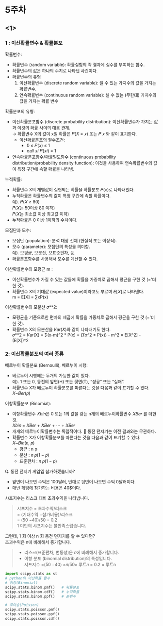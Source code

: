 # 5주차
## <1>
### 1 : 이산확률변수 & 확률분포
확률변수:
* 확률변수 (random variable): 확률실험의 각 결과에 실수를 부여하는 함수.
* 확률변수의 값은 하나의 수치로 나타낸 사건이다.  
* 확률변수의 유형
  1. 이산확률변수 (discrete random variable): 셀 수 있는 가지수의 값을 가지는 확률변수.
  2. 연속확률변수 (continuous random variable): 셀 수 없는 (무한대) 가지수의 값을 가지는 확률 변수
    
확률분포의 유형:
* 이산확률분포함수 (discrete probability distribution): 이산확률변수가 가지는 값과 이것의 확률 사이의 대응 관계.  
→ 확률변수 X의 값이 x일 확률은 𝑃(𝑋 = 𝑥) 또는 𝑃 𝑥 와 같이 표기한다.
  - 이산확률분포의 필수조건:
    * 0 ≤ 𝑃(𝑥) ≤ 1
    * σ𝑎𝑙𝑙 𝑥𝑖 𝑃(𝑥𝑖) = 1
* 연속확률분포함수/확률밀도함수 (continuous probability distribution/probability density
function): 이것을 사용하여 연속확률변수의 값이 특정 구간에 속할 확률을 나타냄.
  
누적확률:
* 확률변수 X의 개별값이 실현되는 확률을 확률분포 𝑃(𝑥)로 나타내었다.
* 누적확률은 확률변수의 값이 특정 구간에 속할 확률이다.  
예). 𝑃(𝑋 ≥ 80)  
𝑃(𝑋는 50이상 80 이하)  
𝑃(𝑋는 최소값 이상 최고값 이하)
* 누적확률은 0 이상 1이하의 수치이다.

모집단과 모수:
* 모집단 (population): 분석 대상 전체 (현실적 또는 이상적).
* 모수 (parameter): 모집단의 특성을 의미함.  
예). 모평균, 모분산, 모표준편차, 등.
* 확률분포함수를 사용해서 모수를 계산할 수 있다.  

이산확률변수의 모평균 m :
* 이산확률변수가 가질 수 있는 값들에 확률을 가중치로 곱해서 평균을 구한 것 (='더한 것).
* 확률변수 X의 기대값 (expected value)이라고도 부르며 𝐸[𝑋]로 나타낸다.  
m = E[X] = ∑xP(x)

이산확률변수의 모분산 𝜎**2:
* 모평균을 기준으로한 편차의 제곱에 확률을 가중치로 곱해서 평균을 구한 것 (='더한 것).
* 확률변수 X의 모분산을 𝑉𝑎𝑟(𝑋)와 같이 나타내기도 한다.  
𝜎**2 = 𝑉𝑎𝑟(X) = ∑(x-m)^2 * P(x) = (∑x^2 * P(x)) - m^2 = E[X^2] - (E[X])^2
  
### 2: 이산확률분포의 여러 종류
베르누이 확률분포 (Bernoulli), 베르누이 시행:
* 베르누이 시행에는 두개의 가능한 값이 있다.  
예). 1 또는 0, 동전의 앞면(H) 또는 뒷면(T), “성공” 또는 “실패”.
* 확률변수 X가 베르누이 확률분포를 따른다는 것을 다음과 같이 표기할 수 있다.  
𝑋~𝐵𝑒𝑟(𝑝)
  
이항확률분포 (Binomial):
* 이항확률변수 𝑋𝑏𝑖𝑛은 0 또는 1의 값을 갖는 n개의 베르누이확률변수 𝑋𝐵𝑒𝑟 를 더한 것.  
𝑋𝑏𝑖𝑛 = 𝑋𝐵𝑒𝑟 + 𝑋𝐵𝑒𝑟 + ⋯ + 𝑋𝐵𝑒𝑟
* 개개의 베르누이확률변수는 독립적이다.  동전 던지기는 이전 결과와는 무관하다.
* 확률변수 X가 이항확률분포를 따른다는 것을 다음과 같이 표기할 수 있다.  
𝑋~𝐵𝑖𝑛(𝑛, 𝑝)  
  - 평균 : n p
  - 분산 : 𝑛 𝑝(1 − 𝑝)
  - 표준편차 : 𝑛 𝑝(1 − 𝑝)
    
Q. 동전 던지기 게임엠 참가하겠습니까?
- 앞면이 나오면 수익은 100달러, 반대로 뒷면이 나오면 수익 0달러이다.
- 매번 게임에 참가하는 비용은 40$이다.

샤프지수는 리스크 대비 초과수익을 나타냅니다.   
  > 샤프지수 = 초과수익/리스크  
    = (기대수익 −참가비용)/리스크  
    = (50 −40)/50 = 0.2  
    1 미만의 샤프지수는 불만족스럽습니다. 

그런데, 1 회 이상 n 회 동전 던지기를 할 수 있다면?  
초과수익은 n에 비례해서 증가합니다.
> - 리스크(표준편차, 변동성)은 𝑛에 비례해서 증가합니다.
> - 이항 분포 (binomial distribution)의 특성입니다.    
    샤프지수 =(50 −40) ×𝑛/50× 루트𝑛 = 0.2 × 루트n

```python
import scipy.stats as st
# python의 이산확률 함수
# 이항(Binomial)
scipy.stats.binom.pmf()   # 확률분포
scipy.stats.binom.cdf()   # 누적확률
scipy.stats.binom.ppf()   # 분위수

# 푸아송(Poisson)
scipy.stats.poisson.pmf()
scipy.stats.poisson.ppf()
scipy.stats.poisson.cdf()
```